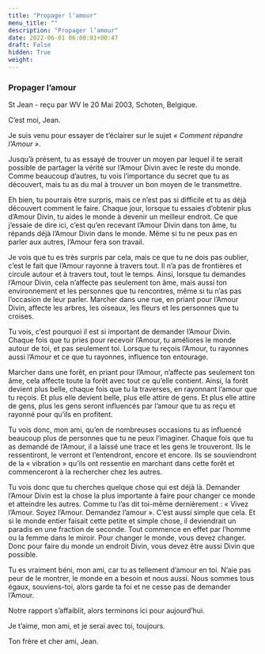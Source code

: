 ```yaml
---
title: "Propager l’amour"
menu_title: ""
description: "Propager l’amour"
date: 2022-06-01 06:00:01+00:47
draft: False
hidden: True
weight:
---
```

### Propager l’amour

St Jean - reçu par WV le 20 Mai 2003, Schoten, Belgique.

C’est moi, Jean.

Je suis venu pour essayer de t’éclairer sur le sujet *« Comment répandre l’Amour »*.

Jusqu’à présent, tu as essayé de trouver un moyen par lequel il te serait possible de partager la vérité sur l’Amour Divin avec le reste du monde. Comme beaucoup d’autres, tu vois l’importance du secret que tu as découvert, mais tu as du mal à trouver un bon moyen de le transmettre.

Eh bien, tu pourrais être surpris, mais ce n’est pas si difficile et tu as déjà découvert comment le faire. Chaque jour, lorsque tu essaies d’obtenir plus d’Amour Divin, tu aides le monde à devenir un meilleur endroit. Ce que j’essaie de dire ici, c’est qu’en recevant l’Amour Divin dans ton âme, tu répands déjà l’Amour Divin dans le monde. Même si tu ne peux pas en parler aux autres, l’Amour fera son travail.

Je vois que tu es très surpris par cela, mais ce que tu ne dois pas oublier, c’est le fait que l’Amour rayonne à travers tout. Il n’a pas de frontières et circule autour et à travers tout, tout le temps. Ainsi, lorsque tu demandes l’Amour Divin, cela n’affecte pas seulement ton âme, mais aussi ton environnement et les personnes que tu rencontres, même si tu n’as pas l’occasion de leur parler. Marcher dans une rue, en priant pour l’Amour Divin, affecte les arbres, les oiseaux, les fleurs et les personnes que tu croises.

Tu vois, c’est pourquoi il est si important de demander l’Amour Divin. Chaque fois que tu pries pour recevoir l’Amour, tu améliores le monde autour de toi, et pas seulement toi. Lorsque tu reçois l’Amour, tu rayonnes aussi l’Amour et ce que tu rayonnes, influence ton entourage.

Marcher dans une forêt, en priant pour l’Amour, n’affecte pas seulement ton âme, cela affecte toute la forêt avec tout ce qu’elle contient. Ainsi, la forêt devient plus belle, chaque fois que tu la traverses, en rayonnant l’amour que tu reçois. Et plus elle devient belle, plus elle attire de gens. Et plus elle attire de gens, plus les gens seront influencés par l’amour que tu as reçu et rayonné pour qu’ils en profitent.

Tu vois donc, mon ami, qu’en de nombreuses occasions tu as influencé beaucoup plus de personnes que tu ne peux l’imaginer. Chaque fois que tu as demandé de l’Amour, il a laissé une trace et les gens le trouveront. Ils le ressentiront, le verront et l’entendront, encore et encore. Ils se souviendront de la « vibration » qu’ils ont ressentie en marchant dans cette forêt et commenceront à la rechercher chez les autres.

Tu vois donc que tu cherches quelque chose qui est déjà là. Demander l’Amour Divin est la chose la plus importante à faire pour changer ce monde et atteindre les autres. Comme tu l’as dit toi-même dernièrement : « Vivez l’Amour. Soyez l’Amour. Demandez l’amour ». C’est aussi simple que cela. Et si le monde entier faisait cette petite et simple chose, il deviendrait un paradis en une fraction de seconde.
Tout commence en effet par l’homme ou la femme dans le miroir. Pour changer le monde, vous devez changer. Donc pour faire du monde un endroit Divin, vous devez être aussi Divin que possible.

Tu es vraiment béni, mon ami, car tu as tellement d’amour en toi. N’aie pas peur de le montrer, le monde en a besoin et nous aussi. Nous sommes tous égaux, souviens-toi, alors garde ta foi et ne cesse pas de demander l’Amour.

Notre rapport s’affaiblit, alors terminons ici pour aujourd’hui.

Je t’aime, mon ami, et je serai avec toi, toujours.

Ton frère et cher ami, Jean.